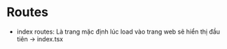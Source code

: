# Routes

- index routes: Là trang mặc định lúc load vào trang web sẽ hiển thị đầu tiên -> index.tsx
